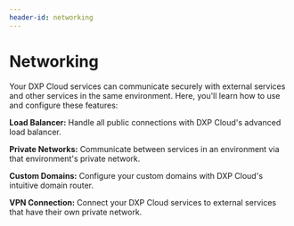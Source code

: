 ```yaml
---
header-id: networking
---
```


# Networking

Your DXP Cloud services can communicate securely with external services and 
other services in the same environment. Here, you'll learn how to use and 
configure these features: 

**Load Balancer:** Handle all public connections with DXP Cloud's advanced load 
balancer. 

**Private Networks:** Communicate between services in an environment via that 
environment's private network. 

**Custom Domains:** Configure your custom domains with DXP Cloud's intuitive 
domain router. 

**VPN Connection:** Connect your DXP Cloud services to external services that 
have their own private network. 
